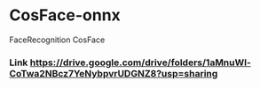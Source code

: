 # CosFace-onnx
FaceRecognition CosFace 
### Link https://drive.google.com/drive/folders/1aMnuWl-CoTwa2NBcz7YeNybpvrUDGNZ8?usp=sharing
